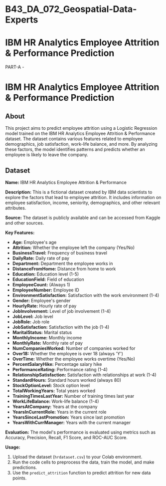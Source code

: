 # B43_DA_072_Geospatial-Data-Experts
# IBM HR Analytics Employee Attrition & Performance Prediction
PART-A - 
# IBM HR Analytics Employee Attrition & Performance Prediction

## About

This project aims to predict employee attrition using a Logistic Regression model trained on the IBM HR Analytics Employee Attrition & Performance dataset. The dataset contains various features related to employee demographics, job satisfaction, work-life balance, and more. By analyzing these factors, the model identifies patterns and predicts whether an employee is likely to leave the company.

## Dataset

**Name:** IBM HR Analytics Employee Attrition & Performance

**Description:** This is a fictional dataset created by IBM data scientists to explore the factors that lead to employee attrition. It includes information on employee satisfaction, income, seniority, demographics, and other relevant attributes.

**Source:** The dataset is publicly available and can be accessed from Kaggle and other sources.

**Key Features:**

*   **Age:** Employee's age
*   **Attrition:** Whether the employee left the company (Yes/No)
*   **BusinessTravel:** Frequency of business travel
*   **DailyRate:** Daily rate of pay
*   **Department:** Department the employee works in
*   **DistanceFromHome:** Distance from home to work
*   **Education:** Education level (1-5)
*   **EducationField:** Field of education
*   **EmployeeCount:** (Always 1)
*   **EmployeeNumber:** Employee ID
*   **EnvironmentSatisfaction:** Satisfaction with the work environment (1-4)
*   **Gender:** Employee's gender
*   **HourlyRate:** Hourly rate of pay
*   **JobInvolvement:** Level of job involvement (1-4)
*   **JobLevel:** Job level
*   **JobRole:** Job role
*   **JobSatisfaction:** Satisfaction with the job (1-4)
*   **MaritalStatus:** Marital status
*   **MonthlyIncome:** Monthly income
*   **MonthlyRate:** Monthly rate of pay
*   **NumCompaniesWorked:** Number of companies worked for
*   **Over18:** Whether the employee is over 18 (always 'Y')
*   **OverTime:** Whether the employee works overtime (Yes/No)
*   **PercentSalaryHike:** Percentage salary hike
*   **PerformanceRating:** Performance rating (1-4)
*   **RelationshipSatisfaction:** Satisfaction with relationships at work (1-4)
*   **StandardHours:** Standard hours worked (always 80)
*   **StockOptionLevel:** Stock option level
*   **TotalWorkingYears:** Total years worked
*   **TrainingTimesLastYear:** Number of training times last year
*   **WorkLifeBalance:** Work-life balance (1-4)
*   **YearsAtCompany:** Years at the company
*   **YearsInCurrentRole:** Years in the current role
*   **YearsSinceLastPromotion:** Years since last promotion
*   **YearsWithCurrManager:** Years with the current manager




**Evaluation:** The model's performance is evaluated using metrics such as Accuracy, Precision, Recall, F1 Score, and ROC-AUC Score.

**Usage:**

1.  Upload the dataset (`hrdataset.csv`) to your Colab environment.
2.  Run the code cells to preprocess the data, train the model, and make predictions.
3.  Use the `predict_attrition` function to predict attrition for new data points.
